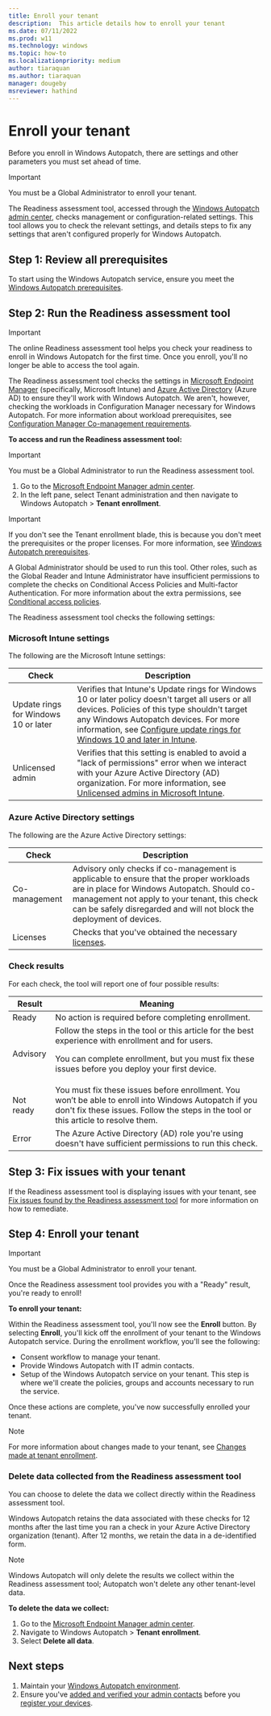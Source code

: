 ```yaml
---
title: Enroll your tenant
description:  This article details how to enroll your tenant
ms.date: 07/11/2022
ms.prod: w11
ms.technology: windows
ms.topic: how-to
ms.localizationpriority: medium
author: tiaraquan
ms.author: tiaraquan
manager: dougeby
msreviewer: hathind
---
```


# Enroll your tenant

Before you enroll in Windows Autopatch, there are settings and other parameters you must set ahead of time.

> [!IMPORTANT]
> You must be a Global Administrator to enroll your tenant.

The Readiness assessment tool, accessed through the [Windows Autopatch admin center](https://endpoint.microsoft.com/), checks management or configuration-related settings. This tool allows you to check the relevant settings, and details steps to fix any settings that aren't configured properly for Windows Autopatch.  

## Step 1: Review all prerequisites

To start using the Windows Autopatch service, ensure you meet the [Windows Autopatch prerequisites](../prepare/windows-autopatch-prerequisites.md).

## Step 2: Run the Readiness assessment tool

> [!IMPORTANT]
> The online Readiness assessment tool helps you check your readiness to enroll in Windows Autopatch for the first time. Once you enroll, you'll no longer be able to access the  tool again.

The Readiness assessment tool checks the settings in [Microsoft Endpoint Manager](#microsoft-intune-settings) (specifically, Microsoft Intune) and [Azure Active Directory](#azure-active-directory-settings) (Azure AD) to ensure they'll work with Windows Autopatch. We aren't, however, checking the workloads in Configuration Manager necessary for Windows Autopatch. For more information about workload prerequisites, see [Configuration Manager Co-management requirements](../prepare/windows-autopatch-prerequisites.md#configuration-manager-co-management-requirements).

**To access and run the Readiness assessment tool:**

> [!IMPORTANT]
> You must be a Global Administrator to run the Readiness assessment tool.

1. Go to the [Microsoft Endpoint Manager admin center](https://endpoint.microsoft.com/).
2. In the left pane, select Tenant administration and then navigate to Windows Autopatch > **Tenant enrollment**.

> [!IMPORTANT]
> If you don't see the Tenant enrollment blade, this is because you don't meet the prerequisites or the proper licenses. For more information, see [Windows Autopatch prerequisites](windows-autopatch-prerequisites.md#more-about-licenses).

A Global Administrator should be used to run this tool. Other roles, such as the Global Reader and Intune Administrator have insufficient permissions to complete the checks on Conditional Access Policies and Multi-factor Authentication. For more information about the extra permissions, see [Conditional access policies](../prepare/windows-autopatch-fix-issues.md#conditional-access-policies).

The Readiness assessment tool checks the following settings:

### Microsoft Intune settings

The following are the Microsoft Intune settings:

| Check | Description |
| ----- | ----- |
| Update rings for Windows 10 or later | Verifies that Intune's Update rings for Windows 10 or later policy doesn't target all users or all devices. Policies of this type shouldn't target any Windows Autopatch devices. For more information, see [Configure update rings for Windows 10 and later in Intune](/mem/intune/protect/windows-10-update-rings). |
| Unlicensed admin | Verifies that this setting is enabled to avoid a "lack of permissions" error when we interact with your Azure Active Directory (AD) organization. For more information, see [Unlicensed admins in Microsoft Intune](/mem/intune/fundamentals/unlicensed-admins). |

### Azure Active Directory settings

The following are the Azure Active Directory settings:

| Check | Description |
| ----- | ----- |
| Co-management | Advisory only checks if co-management is applicable to ensure that the proper workloads are in place for Windows Autopatch. Should co-management not apply to your tenant, this check can be safely disregarded and will not block the deployment of devices. |
| Licenses | Checks that you've obtained the necessary [licenses](../prepare/windows-autopatch-prerequisites.md#more-about-licenses). |

### Check results

For each check, the tool will report one of four possible results:  

| Result | Meaning |
| ----- | ----- |
| Ready | No action is required before completing enrollment. |
| Advisory | Follow the steps in the tool or this article for the best experience with enrollment and for users.<p><p>You can complete enrollment, but you must fix these issues before you deploy your first device. |
| Not ready | You must fix these issues before enrollment. You won’t be able to enroll into Windows Autopatch if you don't fix these issues. Follow the steps in the tool or this article to resolve them.  |
| Error | The Azure Active Directory (AD) role you're using doesn't have sufficient permissions to run this check. |

## Step 3: Fix issues with your tenant

If the Readiness assessment tool is displaying issues with your tenant, see [Fix issues found by the Readiness assessment tool](../prepare/windows-autopatch-fix-issues.md) for more information on how to remediate.  

## Step 4: Enroll your tenant

> [!IMPORTANT]
> You must be a Global Administrator to enroll your tenant.

Once the Readiness assessment tool provides you with a "Ready" result, you're ready to enroll!

**To enroll your tenant:**

Within the Readiness assessment tool, you'll now see the **Enroll** button. By selecting **Enroll**, you'll kick off the enrollment of your tenant to the Windows Autopatch service. During the enrollment workflow, you'll see the following:

- Consent workflow to manage your tenant.
- Provide Windows Autopatch with IT admin contacts.
- Setup of the Windows Autopatch service on your tenant. This step is where we'll create the policies, groups and accounts necessary to run the service.

Once these actions are complete, you've now successfully enrolled your tenant.

> [!NOTE]
> For more information about changes made to your tenant, see [Changes made at tenant enrollment](../references/windows-autopatch-changes-to-tenant.md).

### Delete data collected from the Readiness assessment tool

You can choose to delete the data we collect directly within the Readiness assessment tool.

Windows Autopatch retains the data associated with these checks for 12 months after the last time you ran a check in your Azure Active Directory organization (tenant). After 12 months, we retain the data in a de-identified form.

> [!NOTE]
> Windows Autopatch will only delete the results we collect within the Readiness assessment tool; Autopatch won't delete any other tenant-level data.

**To delete the data we collect:**

1. Go to the [Microsoft Endpoint Manager admin center](https://endpoint.microsoft.com/).
2. Navigate to Windows Autopatch > **Tenant enrollment**.
3. Select **Delete all data**.

## Next steps

1. Maintain your [Windows Autopatch environment](../operate/windows-autopatch-maintain-environment.md).
1. Ensure you've [added and verified your admin contacts](../deploy/windows-autopatch-admin-contacts.md) before you [register your devices](../deploy/windows-autopatch-register-devices.md).

